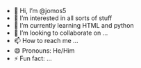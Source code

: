 - 👋 Hi, I’m @jomos5
- 👀 I’m interested in all sorts of stuff
- 🌱 I’m currently learning HTML and python
- 💞️ I’m looking to collaborate on ...
- 📫 How to reach me ...
- 😄 Pronouns: He/Him
- ⚡ Fun fact: ...

<!---
jomos5/jomos5 is a ✨ special ✨ repository because its `README.md` (this file) appears on your GitHub profile.
You can click the Preview link to take a look at your changes.
--->
